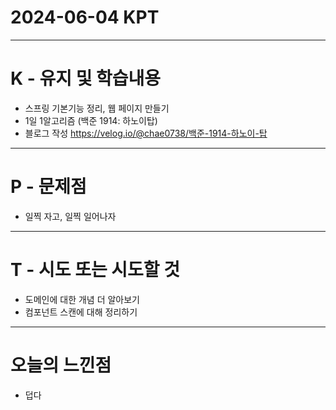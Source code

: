 # 2024-06-04 KPT
---
# K - 유지 및 학습내용

- 스프링 기본기능 정리, 웹 페이지 만들기 
- 1일 1알고리즘 (백준 1914: 하노이탑)
- 블로그 작성 https://velog.io/@chae0738/백준-1914-하노이-탑

---
# P - 문제점

- 일찍 자고, 일찍 일어나자

---
# T - 시도 또는 시도할 것

- 도메인에 대한 개념 더 알아보기
- 컴포넌트 스캔에 대해 정리하기

---
# 오늘의 느낀점

- 덥다
